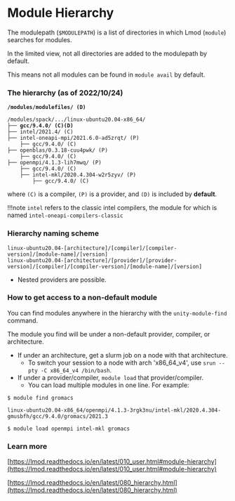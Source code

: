 # Module Hierarchy #

The modulepath (`$MODULEPATH`) is a list of directories in which Lmod (<red>`module`</red>) searches for modules.

In the limited view, not all directories are added to the modulepath by default.

This means not all modules can be found in <red>`module avail`</red> by default.

### The hierarchy (as of 2022/10/24) ###
<pre><code><strong>/modules/modulefiles/ (D)</strong>

/modules/spack/.../linux-ubuntu20.04-x86_64/
├── <strong><red>gcc</red>/9.4.0/ (C)(D)</strong>
├── <red>intel</red>/2021.4/ (C)
├── <blue>intel-oneapi-mpi</blue>/2021.6.0-ad5zrqt/ (P)
    ├── <red>gcc</red>/9.4.0/ (C)
├── <blue>openblas</blue>/0.3.18-cuu4pwk/ (P)
    ├── <red>gcc</red>/9.4.0/ (C)
├── <blue>openmpi</blue>/4.1.3-lih7mwq/ (P)
    ├── <red>gcc</red>/9.4.0/ (C)
    ├── <blue>intel-mkl</blue>/2020.4.304-w2r5zyv/ (P)
        ├── <red>gcc</red>/9.4.0/ (C)
</code></pre>
where `(C)` is a <red>compiler</red>, `(P)` is a <blue>provider</blue>, and `(D)` is included by <strong>default</strong>.

!!!note
    `intel` refers to the classic intel compilers, the module for which is named `intel-oneapi-compilers-classic`

### Hierarchy naming scheme ###

<pre><code>linux-ubuntu20.04-[architecture]/[compiler]/[compiler-version]/<red>[module-name]/[version]</red>
linux-ubuntu20.04-[architecture]/[provider]/[provider-version]/[compiler]/[compiler-version]/<red>[module-name]/[version]</red>
</code></pre>

* Nested providers are possible.

### How to get access to a non-default module ###
You can find modules anywhere in the hierarchy with the <red>`unity-module-find`</red> command.

The module you find will be under a non-default provider, compiler, or architecture.

* If under an architecture, get a slurm job on a node with that architecture.
    * To switch your session to a node with arch 'x86_64_v4', use <red>`srun --pty -C x86_64_v4 /bin/bash`</red>.
* If under a provider/compiler, <red>`module load`</red> that provider/compiler.
    * You can load multiple modules in one line. For example:
```
$ module find gromacs

linux-ubuntu20.04-x86_64/openmpi/4.1.3-3rgk3nu/intel-mkl/2020.4.304-gmusbfh/gcc/9.4.0/gromacs/2021.3

$ module load openmpi intel-mkl gromacs
```


### Learn more ###
[https://lmod.readthedocs.io/en/latest/010_user.html#module-hierarchy](https://lmod.readthedocs.io/en/latest/010_user.html#module-hierarchy)

[https://lmod.readthedocs.io/en/latest/080_hierarchy.html](https://lmod.readthedocs.io/en/latest/080_hierarchy.html)
